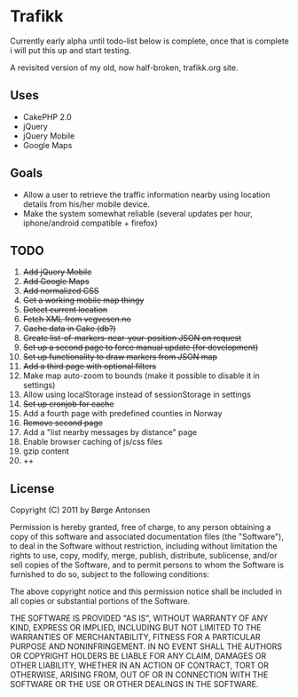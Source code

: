 # Trafikk #

Currently early alpha until todo-list below is complete, once that
is complete i will put this up and start testing.

A revisited version of my old, now half-broken, trafikk.org site. 

## Uses ##

* CakePHP 2.0
* jQuery
* jQuery Mobile
* Google Maps

## Goals ##

* Allow a user to retrieve the traffic information nearby using location details from his/her mobile device.
* Make the system somewhat reliable (several updates per hour, iphone/android compatible + firefox)

## TODO ##

01. <del>Add jQuery Mobile</del>
02. <del>Add Google Maps</del>
03. <del>Add normalized CSS</del>
04. <del>Get a working mobile map thingy</del>
05. <del>Detect current location</del>
06. <del>Fetch XML from vegvesen.no</del>
07. <del>Cache data in Cake (db?)</del>
08. <del>Create list-of-markers-near-your-position JSON on request</del>
09. <del>Set up a second page to force manual update (for development)</del>
10. <del>Set up functionality to draw markers from JSON map</del>
11. <del>Add a third page with optional filters</del>
12. Make map auto-zoom to bounds (make it possible to disable it in settings)
13. Allow using localStorage instead of sessionStorage in settings
14. <del>Set up cronjob for cache</del>
15. Add a fourth page with predefined counties in Norway
16. <del>Remove second page</del>
17. Add a "list nearby messages by distance" page
18. Enable browser caching of js/css files
19. gzip content
20. ++

## License ##

  Copyright (C) 2011 by Børge Antonsen

  Permission is hereby granted, free of charge, to any person obtaining a copy
  of this software and associated documentation files (the "Software"), to deal
  in the Software without restriction, including without limitation the rights
  to use, copy, modify, merge, publish, distribute, sublicense, and/or sell
  copies of the Software, and to permit persons to whom the Software is
  furnished to do so, subject to the following conditions:

  The above copyright notice and this permission notice shall be included in
  all copies or substantial portions of the Software.

  THE SOFTWARE IS PROVIDED "AS IS", WITHOUT WARRANTY OF ANY KIND, EXPRESS OR
  IMPLIED, INCLUDING BUT NOT LIMITED TO THE WARRANTIES OF MERCHANTABILITY,
  FITNESS FOR A PARTICULAR PURPOSE AND NONINFRINGEMENT. IN NO EVENT SHALL THE
  AUTHORS OR COPYRIGHT HOLDERS BE LIABLE FOR ANY CLAIM, DAMAGES OR OTHER
  LIABILITY, WHETHER IN AN ACTION OF CONTRACT, TORT OR OTHERWISE, ARISING FROM,
  OUT OF OR IN CONNECTION WITH THE SOFTWARE OR THE USE OR OTHER DEALINGS IN
  THE SOFTWARE.
  
  
